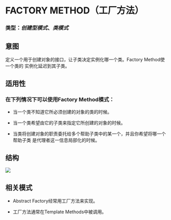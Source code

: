 
# FACTORY METHOD（工厂方法）

### 类型：*创建型模式*、*类模式*

## 意图
定义一个用于创建对象的接口，让子类决定实例化哪一个类。Factory Method使一个类的
实例化延迟到其子类。

## 适用性
### 在下列情况下可以使用Factory Method模式：

* 当一个类不知道它所必须创建的对象的类的时候。

* 当一个类希望由它的子类来指定它所创建的对象的时候。

* 当类将创建对象的职责委托给多个帮助子类中的某一个，并且你希望将哪一个帮助子类
是代理者这一信息局部化的时候。

## 结构
![](/FactoryMethod.png)


## 相关模式

* Abstract Factory经常用工厂方法来实现。

* 工厂方法通常在Template Methods中被调用。
